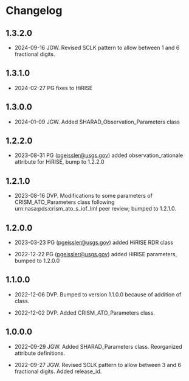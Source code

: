 # Changelog

## 1.3.2.0
- 2024-09-16 JGW. Revised SCLK pattern to allow between 1 and 6 fractional digits.

## 1.3.1.0
- 2024-02-27 PG fixes to HiRISE

## 1.3.0.0
- 2024-01-09 JGW. Added SHARAD_Observation_Parameters class

## 1.2.2.0
- 2023-08-31 PG (pgeissler@usgs.gov) added observation_rationale attribute for HiRISE, bump to 1.2.2.0

## 1.2.1.0
- 2023-08-16 DVP. Modifications to some parameters of CRISM_ATO_Parameters class
  following urn:nasa:pds:crism_ato_s_iof_lml peer review; bumped to 1.2.1.0.

## 1.2.0.0
- 2023-03-23 PG (pgeissler@usgs.gov) added HiRISE RDR class

- 2022-12-22 PG (pgeissler@usgs.gov) added HiRISE parameters, bumped to 1.2.0.0

## 1.1.0.0
- 2022-12-06 DVP. Bumped to version 1.1.0.0 because of addition of class.

- 2022-12-02 DVP. Added CRISM_ATO_Parameters class.

## 1.0.0.0
- 2022-09-29 JGW. Added SHARAD_Parameters class. Reorganized attribute definitions.

- 2022-09-27 JGW. Revised SCLK pattern to allow between 3 and 6 fractional digits. Added release_id.